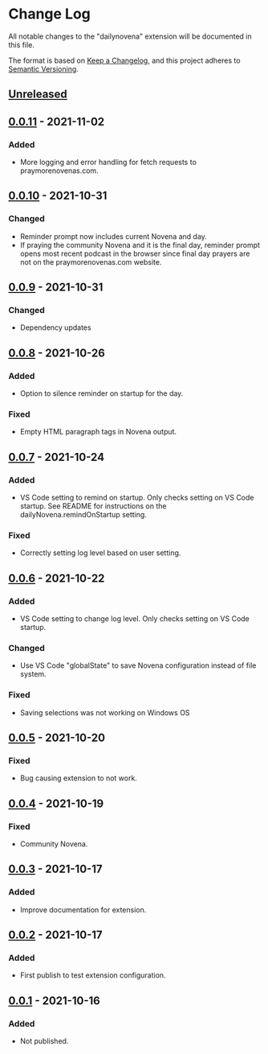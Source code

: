 # Change Log

All notable changes to the "dailynovena" extension will be documented in this file.

The format is based on [Keep a Changelog](https://keepachangelog.com/en/1.0.0/),
and this project adheres to [Semantic Versioning](https://semver.org/spec/v2.0.0.html).

## [Unreleased]

## [0.0.11] - 2021-11-02
### Added
- More logging and error handling for fetch requests to praymorenovenas.com.

## [0.0.10] - 2021-10-31
### Changed
- Reminder prompt now includes current Novena and day.
- If praying the community Novena and it is the final day, reminder prompt opens most recent podcast in the browser since final day prayers are not on the praymorenovenas.com website.

## [0.0.9] - 2021-10-31
### Changed
- Dependency updates

## [0.0.8] - 2021-10-26
### Added
- Option to silence reminder on startup for the day.

### Fixed
- Empty HTML paragraph tags in Novena output.

## [0.0.7] - 2021-10-24
### Added
- VS Code setting to remind on startup. Only checks setting on VS Code startup. See README for instructions on the dailyNovena.remindOnStartup setting.

### Fixed
- Correctly setting log level based on user setting.

## [0.0.6] - 2021-10-22
### Added
- VS Code setting to change log level. Only checks setting on VS Code startup.

### Changed
- Use VS Code "globalState" to save Novena configuration instead of file system.

### Fixed
- Saving selections was not working on Windows OS

## [0.0.5] - 2021-10-20
### Fixed
- Bug causing extension to not work.

## [0.0.4] - 2021-10-19
### Fixed
- Community Novena.

## [0.0.3] - 2021-10-17
### Added
- Improve documentation for extension.

## [0.0.2] - 2021-10-17
### Added
- First publish to test extension configuration.

## [0.0.1] - 2021-10-16
### Added
- Not published.

[Unreleased]: https://github.com/joeyhage/daily-novena/compare/v0.0.11...HEAD
[0.0.11]: https://github.com/joeyhage/daily-novena/compare/v0.0.10...v0.0.11
[0.0.10]: https://github.com/joeyhage/daily-novena/compare/v0.0.9...v0.0.10
[0.0.9]: https://github.com/joeyhage/daily-novena/compare/v0.0.8...v0.0.9
[0.0.8]: https://github.com/joeyhage/daily-novena/compare/v0.0.7...v0.0.8
[0.0.7]: https://github.com/joeyhage/daily-novena/compare/v0.0.6...v0.0.7
[0.0.6]: https://github.com/joeyhage/daily-novena/compare/v0.0.5...v0.0.6
[0.0.5]: https://github.com/joeyhage/daily-novena/compare/v0.0.4...v0.0.5
[0.0.4]: https://github.com/joeyhage/daily-novena/compare/v0.0.3...v0.0.4
[0.0.3]: https://github.com/joeyhage/daily-novena/compare/v0.0.2...v0.0.3
[0.0.2]: https://github.com/joeyhage/daily-novena/compare/v0.0.1...v0.0.2
[0.0.1]: https://github.com/joeyhage/daily-novena/releases/tag/v0.0.1

